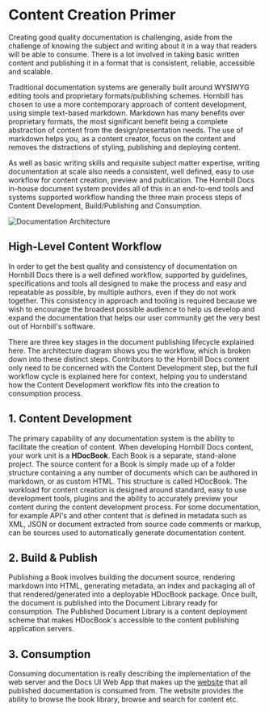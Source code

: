 # Content Creation Primer

Creating good quality documentation is challenging, aside from the challenge of knowing the subject and writing about it in a way that readers will be able to consume. There is a lot involved in taking basic written content and publishing it in a format that is consistent, reliable, accessible and scalable.  

Traditional documentation systems are generally built around WYSIWYG editing tools and proprietary formats/publishing schemes.  Hornbill has chosen to use a more contemporary approach of content development, using simple text-based markdown. Markdown has many benefits over proprietary formats, the most significant benefit being a complete abstraction of content from the design/presentation needs.  The use of markdown helps you, as a content creator, focus on the content and removes the distractions of styling, publishing and deploying content. 

As well as basic writing skills and requisite subject matter expertise, writing documentation at scale also needs a consistent, well defined, easy to use workflow for content creation, preview and publication.  The Hornbill Docs in-house document system provides all of this in an end-to-end tools and systems supported workflow handing the three main process steps of Content Development, Build/Publishing and Consumption. 

![Documentation Architecture]( {{BASE_PATH}}/content/images/hdocbook-architechture.svg )


## High-Level Content Workflow

In order to get the best quality and consistency of documentation on Hornbill Docs there is a well defined workflow, supported by guidelines, specifications and tools all designed to make the process and easy and repeatable as possible, by multiple authors, even if they do not work together.  This consistency in approach and tooling is required because we wish to encourage the broadest possible audience to help us develop and expand the documentation that helps our user community get the very best out of Hornbill's software. 

There are three key stages in the document publishing lifecycle explained here.  The architecture diagram shows you the workflow, which is broken down into these distinct steps.  Contributors to the Hornbill Docs content only need to be concerned with the Content Development step, but the full workflow cycle is explained here for context, helping you to understand how the Content Development workflow fits into the creation to consumption process. 

## 1. Content Development

The primary capability of any documentation system is the ability to facilitate the creation of content. When developing Hornbill Docs content, your work unit is a **HDocBook**. Each Book is a separate, stand-alone project.  The source content for a Book is simply made up of a folder structure containing a any number of documents which can be authored in markdown, or as custom HTML. This structure is called HDocBook. The workload for content creation is designed around standard, easy to use development tools, plugins and the ability to accurately preview your content during the content development process.  For some documentation, for example API's and other content that is defined in metadata such as XML, JSON or document extracted from source code comments or markup, can be sources used to automatically generate documentation content.  

## 2. Build & Publish

Publishing a Book involves building the document source, rendering markdown into HTML, generating metadata, an index and packaging all of that rendered/generated into a deployable HDocBook package. Once built, the document is published into the Document Library ready for consumption.  The Published Document Library is a content deployment scheme that makes HDocBook's accessible to the content publishing application servers.  

## 3. Consumption

Consuming documentation is really describing the implementation of the web server and the Docs UI Web App that makes up the [website](https://docs.hornbill.com) that all published documentation is consumed from.  The website provides the ability to browse the book library, browse and search for content etc. 
